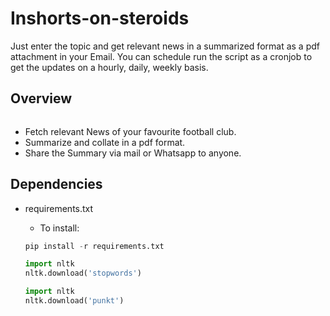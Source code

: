 # Inshorts-on-steroids

Just enter the topic and get relevant news in a summarized format as a pdf attachment in your Email. You can schedule run the script as a cronjob to get the updates on a hourly, daily, weekly basis.

## Overview

<img class="auto-size__target postpone-load--fade-in widge-figure__image" data-src="https://e1.365dm.com/18/06/768x432/skysports-liverpool-fixtures_4325753.jpg?20180601143103" alt="" itemprop="image" src="https://e1.365dm.com/18/06/768x432/skysports-liverpool-fixtures_4325753.jpg?20180601143103" style="PADDING-RIGHT: 70px">

- Fetch relevant News of your favourite football club.
- Summarize and collate in a pdf format. 
- Share the Summary via mail or Whatsapp to anyone.

## Dependencies
- requirements.txt
  - To install:
  
  ```python
  pip install -r requirements.txt
  ```
    ```python
    import nltk
    nltk.download('stopwords')
  ```
    ```python
    import nltk
    nltk.download('punkt')
  ```





